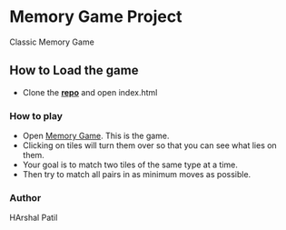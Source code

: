 # Memory Game Project

Classic Memory Game


## How to Load the game

- Clone the **[repo](https://github.com/Harshal1046/MemoryGame.git)** and open index.html 


### How to play

* Open <a href="https://harshal1046.github.io/MemoryGame/" target="_blank">Memory Game</a>. This is the game.
* Clicking on tiles will turn them over so that you can see what lies on them. 
* Your goal is to match two tiles of the same type at a time.
* Then try to match all pairs in as minimum moves as possible.


### Author

HArshal Patil
